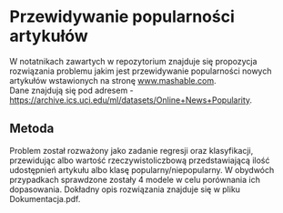 # Przewidywanie popularności artykułów  
W notatnikach zawartych w repozytorium znajduje się propozycja rozwiązania problemu jakim jest przewidywanie popularności nowych artykułów wstawionych na stronę www.mashable.com.  
Dane znajdują się pod adresem - https://archive.ics.uci.edu/ml/datasets/Online+News+Popularity. 

## Metoda  
Problem został rozważony jako zadanie regresji oraz klasyfikacji, przewidując albo wartość rzeczywistoliczbową przedstawiającą ilość udostępnień artykułu albo klasę popularny/niepopularny. W obydwóch przypadkach sprawdzone zostały 4 modele w celu porównania ich dopasowania. Dokładny opis rozwiązania znajduje się w pliku Dokumentacja.pdf.
